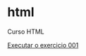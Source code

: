 # html
 Curso HTML

<a href="renatagabriiella.github.io/html/exercicios/ex001"> Executar o exercicio 001 </a> 